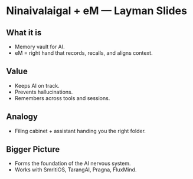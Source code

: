 # Ninaivalaigal + eM — Layman Slides
## What it is
- Memory vault for AI.
- eM = right hand that records, recalls, and aligns context.
## Value
- Keeps AI on track.
- Prevents hallucinations.
- Remembers across tools and sessions.
## Analogy
- Filing cabinet + assistant handing you the right folder.
## Bigger Picture
- Forms the foundation of the AI nervous system.
- Works with SmritiOS, TarangAI, Pragna, FluxMind.